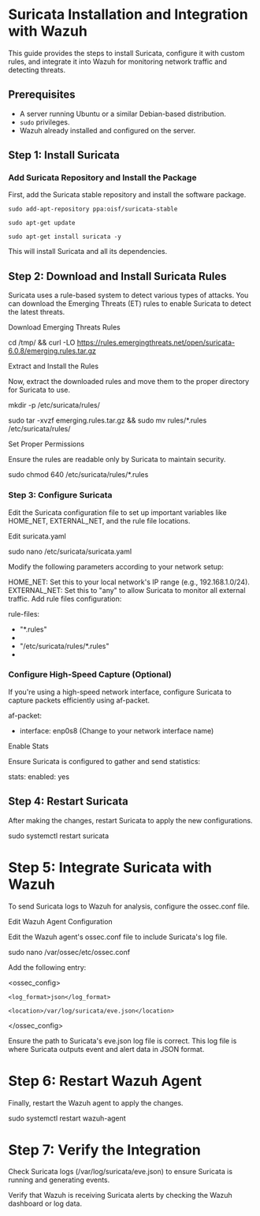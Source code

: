 # Suricata Installation and Integration with Wazuh

This guide provides the steps to install Suricata, configure it with custom rules, and integrate it into Wazuh for monitoring network traffic and detecting threats.

## Prerequisites

- A server running Ubuntu or a similar Debian-based distribution.
- `sudo` privileges.
- Wazuh already installed and configured on the server.

## Step 1: Install Suricata

### Add Suricata Repository and Install the Package

First, add the Suricata stable repository and install the software package.

`sudo add-apt-repository ppa:oisf/suricata-stable`

`sudo apt-get update`

`sudo apt-get install suricata -y`

This will install Suricata and all its dependencies.

## Step 2: Download and Install Suricata Rules
Suricata uses a rule-based system to detect various types of attacks. You can download the Emerging Threats (ET) rules to enable Suricata to detect the latest threats.

Download Emerging Threats Rules

cd /tmp/ && curl -LO https://rules.emergingthreats.net/open/suricata-6.0.8/emerging.rules.tar.gz

Extract and Install the Rules

Now, extract the downloaded rules and move them to the proper directory for Suricata to use.

mkdir -p /etc/suricata/rules/

sudo tar -xvzf emerging.rules.tar.gz && sudo mv rules/*.rules /etc/suricata/rules/

Set Proper Permissions

Ensure the rules are readable only by Suricata to maintain security.

sudo chmod 640 /etc/suricata/rules/*.rules

### Step 3: Configure Suricata

Edit the Suricata configuration file to set up important variables like HOME_NET, EXTERNAL_NET, and the rule file locations.

Edit suricata.yaml

sudo nano /etc/suricata/suricata.yaml

Modify the following parameters according to your network setup:

HOME_NET: Set this to your local network's IP range (e.g., 192.168.1.0/24).
EXTERNAL_NET: Set this to "any" to allow Suricata to monitor all external traffic.
Add rule files configuration:

rule-files: 

  - "*.rules"
  - 
  - "/etc/suricata/rules/*.rules"
  - 
### Configure High-Speed Capture (Optional)
If you're using a high-speed network interface, configure Suricata to capture packets efficiently using af-packet.

af-packet:
  - interface: enp0s8  (Change to your network interface name)

Enable Stats

Ensure Suricata is configured to gather and send statistics:

stats:
  enabled: yes

## Step 4: Restart Suricata
After making the changes, restart Suricata to apply the new configurations.

sudo systemctl restart suricata

# Step 5: Integrate Suricata with Wazuh
To send Suricata logs to Wazuh for analysis, configure the ossec.conf file.

Edit Wazuh Agent Configuration

Edit the Wazuh agent's ossec.conf file to include Suricata's log file.

sudo nano /var/ossec/etc/ossec.conf

Add the following <localfile> entry:

<ossec_config>
  
  <localfile>
    
    <log_format>json</log_format>
    
    <location>/var/log/suricata/eve.json</location>
    
  </localfile>
  
</ossec_config>

Ensure the path to Suricata's eve.json log file is correct. This log file is where Suricata outputs event and alert data in JSON format.

# Step 6: Restart Wazuh Agent
Finally, restart the Wazuh agent to apply the changes.

sudo systemctl restart wazuh-agent

# Step 7: Verify the Integration
Check Suricata logs (/var/log/suricata/eve.json) to ensure Suricata is running and generating events.

Verify that Wazuh is receiving Suricata alerts by checking the Wazuh dashboard or log data.
